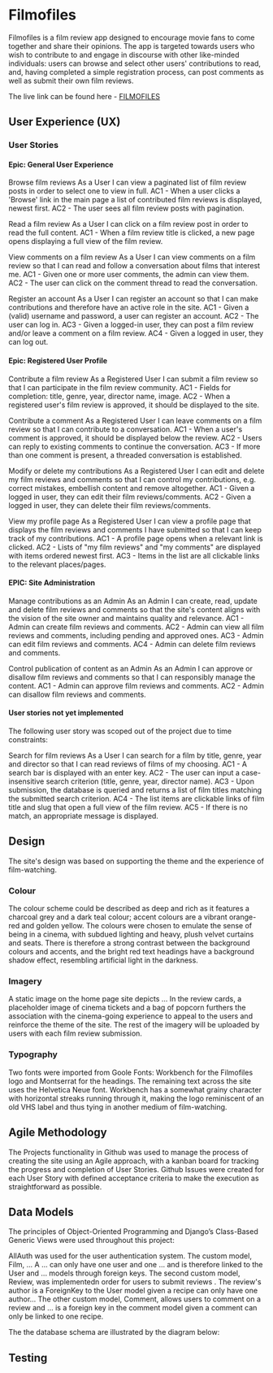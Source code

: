 # Filmofiles

Filmofiles is a film review app designed to encourage movie fans to come together and share their opinions. The app is targeted towards users who wish to contribute to and engage in discourse with other like-minded individuals: users can browse and select other users' contributions to read, and, having completed a simple registration process, can post comments as well as submit their own film reviews.

The live link can be found here - [FILMOFILES](https://filmofiles-de31d62f91c0.herokuapp.com/)

## User Experience (UX)

### User Stories

#### Epic: General User Experience

Browse film reviews
As a User I can view a paginated list of film review posts in order to select one to view in full.
AC1 - When a user clicks a 'Browse' link in the main page a list of contributed film reviews is displayed, newest first.
AC2 - The user sees all film review posts with pagination.

Read a film review
As a User I can click on a film review post in order to read the full content.
AC1 - When a film review title is clicked, a new page opens displaying a full view of the film review.

View comments on a film review
As a User I can view comments on a film review so that I can read and follow a conversation about films that interest me.
AC1 - Given one or more user comments, the admin can view them.
AC2 - The user can click on the comment thread to read the conversation.

Register an account
As a User I can register an account so that I can make contributions and therefore have an active role in the site.
AC1 - Given a (valid) username and password, a user can register an account.
AC2 - The user can log in.
AC3 - Given a logged-in user, they can post a film review and/or leave a comment on a film review.
AC4 - Given a logged in user, they can log out.

#### Epic: Registered User Profile

Contribute a film review
As a Registered User I can submit a film review so that I can participate in the film review community.
AC1 - Fields for completion: title, genre, year, director name, image.
AC2 - When a registered user's film review is approved, it should be displayed to the site.

Contribute a comment
As a Registered User I can leave comments on a film review so that I can contribute to a conversation.
AC1 - When a user's comment is approved, it should be displayed below the review.
AC2 - Users can reply to existing comments to continue the conversation.
AC3 - If more than one comment is present, a threaded conversation is established.

Modify or delete my contributions
As a Registered User I can edit and delete my film reviews and comments so that I can control my contributions, e.g. correct mistakes, embellish content and remove altogether.
AC1 - Given a logged in user, they can edit their film reviews/comments.
AC2 - Given a logged in user, they can delete their film reviews/comments.

View my profile page
As a Registered User I can view a profile page that displays the film reviews and comments I have submitted so that I can keep track of my contributions.
AC1 - A profile page opens when a relevant link is clicked.
AC2 - Lists of "my film reviews" and "my comments" are displayed with items ordered newest first.
AC3 - Items in the list are all clickable links to the relevant places/pages.

#### EPIC: Site Administration

Manage contributions as an Admin
As an Admin I can create, read, update and delete film reviews and comments so that the site's content aligns with the vision of the site owner and maintains quality and relevance.
AC1 - Admin can create film reviews and comments.
AC2 - Admin can view all film reviews and comments, including pending and approved ones.
AC3 - Admin can edit film reviews and comments.
AC4 - Admin can delete film reviews and comments.

Control publication of content as an Admin
As an Admin I can approve or disallow film reviews and comments so that I can responsibly manage the content.
AC1 - Admin can approve film reviews and comments.
AC2 - Admin can disallow film reviews and comments.

#### User stories not yet implemented

The following user story was scoped out of the project due to time constraints:

Search for film reviews
As a User I can search for a film by title, genre, year and director so that I can read reviews of films of my choosing.
AC1 - A search bar is displayed with an enter key.
AC2 - The user can input a case-insensitive search criterion (title, genre, year, director name).
AC3 - Upon submission, the database is queried and returns a list of film titles matching the submitted search criterion.
AC4 - The list items are clickable links of film title and slug that open a full view of the film review.
AC5 - If there is no match, an appropriate message is displayed.

## Design

The site's design was based on supporting the theme and the experience of film-watching.

### Colour

The colour scheme could be described as deep and rich as it features a charcoal grey and a dark teal colour; accent colours are a vibrant orange-red and golden yellow. The colours were chosen to emulate the sense of being in a cinema, with subdued lighting and heavy, plush velvet curtains and seats. There is therefore a strong contrast between the background colours and accents, and the bright red text headings have a background shadow effect, resembling artificial light in the darkness.

### Imagery

A static image on the home page site depicts ... In the review cards, a placeholder image of cinema tickets and a bag of popcorn furthers the association with the cinema-going experience to appeal to the users and reinforce the theme of the site. The rest of the imagery will be uploaded by users with each film review submission.

### Typography

Two fonts were imported from Goole Fonts: Workbench for the Filmofiles logo and Montserrat for the headings. The remaining text across the site uses the Helvetica Neue font. Workbench has a somewhat grainy character with horizontal streaks running through it, making the logo reminiscent of an old VHS label and thus tying in another medium of film-watching.

## Agile Methodology

The Projects functionality in Github was used to manage the process of creating the site using an Agile approach, with a kanban board for tracking the progress and completion of User Stories.
Github Issues were created for each User Story with defined acceptance criteria to make the execution as straightforward as possible.

## Data Models

The principles of Object-Oriented Programming and Django’s Class-Based Generic Views were used throughout this project:

AllAuth was used for the user authentication system.
The custom model, Film,  ... A ... can only have one user and one ... and is therefore linked to the User and ... models through foreign keys.
The second custom model, Review, was implementedn order for users to submit reviews . The review's author is a ForeignKey to the User model given a recipe can only have one author...
The other custom model, Comment, allows users to comment on a review and ... is a foreign key in the comment model given a comment can only be linked to one recipe.

The the database schema are illustrated by the diagram below:

## Testing